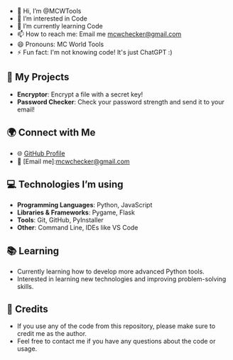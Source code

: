- 👋 Hi, I’m @MCWTools
- 👀 I’m interested in Code
- 🌱 I’m currently learning Code
- 📫 How to reach me: Email me mcwchecker@gmail.com
- 😄 Pronouns: MC World Tools
- ⚡ Fun fact: I'm not knowing code! It's just ChatGPT :)

## 🚀 My Projects
- **Encryptor**: Encrypt a file with a secret key!
- **Password Checker**: Check your password strength and send it to your email!

## 🌍 Connect with Me
- 🌐 [GitHub Profile](https://github.com/MCWTools)
- 📧 [Email me]:mcwchecker@gmail.com

## 💻 Technologies I’m using
- **Programming Languages**: Python, JavaScript
- **Libraries & Frameworks**: Pygame, Flask
- **Tools**: Git, GitHub, PyInstaller
- **Other**: Command Line, IDEs like VS Code

## 📚 Learning
- Currently learning how to develop more advanced Python tools.
- Interested in learning new technologies and improving problem-solving skills.

## 📜 Credits
- If you use any of the code from this repository, please make sure to credit me as the author.
- Feel free to contact me if you have any questions about the code or usage.
